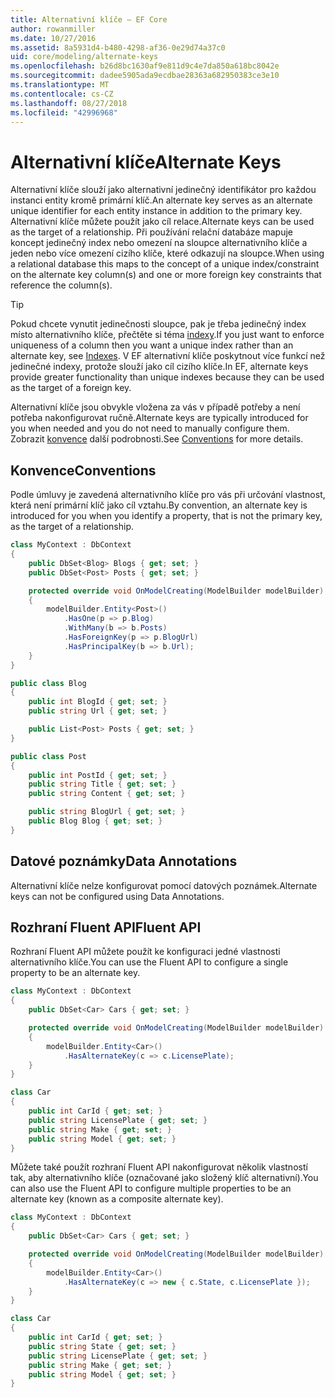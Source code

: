 ```yaml
---
title: Alternativní klíče – EF Core
author: rowanmiller
ms.date: 10/27/2016
ms.assetid: 8a5931d4-b480-4298-af36-0e29d74a37c0
uid: core/modeling/alternate-keys
ms.openlocfilehash: b26d8bc1630af9e811d9c4e7da850a618bc8042e
ms.sourcegitcommit: dadee5905ada9ecdbae28363a682950383ce3e10
ms.translationtype: MT
ms.contentlocale: cs-CZ
ms.lasthandoff: 08/27/2018
ms.locfileid: "42996968"
---
```

# <a name="alternate-keys"></a><span data-ttu-id="9d11e-102">Alternativní klíče</span><span class="sxs-lookup"><span data-stu-id="9d11e-102">Alternate Keys</span></span>

<span data-ttu-id="9d11e-103">Alternativní klíče slouží jako alternativní jedinečný identifikátor pro každou instanci entity kromě primární klíč.</span><span class="sxs-lookup"><span data-stu-id="9d11e-103">An alternate key serves as an alternate unique identifier for each entity instance in addition to the primary key.</span></span> <span data-ttu-id="9d11e-104">Alternativní klíče můžete použít jako cíl relace.</span><span class="sxs-lookup"><span data-stu-id="9d11e-104">Alternate keys can be used as the target of a relationship.</span></span> <span data-ttu-id="9d11e-105">Při používání relační databáze mapuje koncept jedinečný index nebo omezení na sloupce alternativního klíče a jeden nebo více omezení cizího klíče, které odkazují na sloupce.</span><span class="sxs-lookup"><span data-stu-id="9d11e-105">When using a relational database this maps to the concept of a unique index/constraint on the alternate key column(s) and one or more foreign key constraints that reference the column(s).</span></span>

> [!TIP]  
> <span data-ttu-id="9d11e-106">Pokud chcete vynutit jedinečnosti sloupce, pak je třeba jedinečný index místo alternativního klíče, přečtěte si téma [indexy](indexes.md).</span><span class="sxs-lookup"><span data-stu-id="9d11e-106">If you just want to enforce uniqueness of a column then you want a unique index rather than an alternate key, see [Indexes](indexes.md).</span></span> <span data-ttu-id="9d11e-107">V EF alternativní klíče poskytnout více funkcí než jedinečné indexy, protože slouží jako cíl cizího klíče.</span><span class="sxs-lookup"><span data-stu-id="9d11e-107">In EF, alternate keys provide greater functionality than unique indexes because they can be used as the target of a foreign key.</span></span>

<span data-ttu-id="9d11e-108">Alternativní klíče jsou obvykle vložena za vás v případě potřeby a není potřeba nakonfigurovat ručně.</span><span class="sxs-lookup"><span data-stu-id="9d11e-108">Alternate keys are typically introduced for you when needed and you do not need to manually configure them.</span></span> <span data-ttu-id="9d11e-109">Zobrazit [konvence](#conventions) další podrobnosti.</span><span class="sxs-lookup"><span data-stu-id="9d11e-109">See [Conventions](#conventions) for more details.</span></span>

## <a name="conventions"></a><span data-ttu-id="9d11e-110">Konvence</span><span class="sxs-lookup"><span data-stu-id="9d11e-110">Conventions</span></span>

<span data-ttu-id="9d11e-111">Podle úmluvy je zavedená alternativního klíče pro vás při určování vlastnost, která není primární klíč jako cíl vztahu.</span><span class="sxs-lookup"><span data-stu-id="9d11e-111">By convention, an alternate key is introduced for you when you identify a property, that is not the primary key, as the target of a relationship.</span></span>

<!-- [!code-csharp[Main](samples/core/Modeling/Conventions/Samples/AlternateKey.cs?highlight=12)] -->
``` csharp
class MyContext : DbContext
{
    public DbSet<Blog> Blogs { get; set; }
    public DbSet<Post> Posts { get; set; }

    protected override void OnModelCreating(ModelBuilder modelBuilder)
    {
        modelBuilder.Entity<Post>()
            .HasOne(p => p.Blog)
            .WithMany(b => b.Posts)
            .HasForeignKey(p => p.BlogUrl)
            .HasPrincipalKey(b => b.Url);
    }
}

public class Blog
{
    public int BlogId { get; set; }
    public string Url { get; set; }

    public List<Post> Posts { get; set; }
}

public class Post
{
    public int PostId { get; set; }
    public string Title { get; set; }
    public string Content { get; set; }

    public string BlogUrl { get; set; }
    public Blog Blog { get; set; }
}
```

## <a name="data-annotations"></a><span data-ttu-id="9d11e-112">Datové poznámky</span><span class="sxs-lookup"><span data-stu-id="9d11e-112">Data Annotations</span></span>

<span data-ttu-id="9d11e-113">Alternativní klíče nelze konfigurovat pomocí datových poznámek.</span><span class="sxs-lookup"><span data-stu-id="9d11e-113">Alternate keys can not be configured using Data Annotations.</span></span>

## <a name="fluent-api"></a><span data-ttu-id="9d11e-114">Rozhraní Fluent API</span><span class="sxs-lookup"><span data-stu-id="9d11e-114">Fluent API</span></span>

<span data-ttu-id="9d11e-115">Rozhraní Fluent API můžete použít ke konfiguraci jedné vlastnosti alternativního klíče.</span><span class="sxs-lookup"><span data-stu-id="9d11e-115">You can use the Fluent API to configure a single property to be an alternate key.</span></span>

<!-- [!code-csharp[Main](samples/core/Modeling/FluentAPI/Samples/AlternateKeySingle.cs?highlight=7,8)] -->
``` csharp
class MyContext : DbContext
{
    public DbSet<Car> Cars { get; set; }

    protected override void OnModelCreating(ModelBuilder modelBuilder)
    {
        modelBuilder.Entity<Car>()
            .HasAlternateKey(c => c.LicensePlate);
    }
}

class Car
{
    public int CarId { get; set; }
    public string LicensePlate { get; set; }
    public string Make { get; set; }
    public string Model { get; set; }
}
```

<span data-ttu-id="9d11e-116">Můžete také použít rozhraní Fluent API nakonfigurovat několik vlastností tak, aby alternativního klíče (označované jako složený klíč alternativní).</span><span class="sxs-lookup"><span data-stu-id="9d11e-116">You can also use the Fluent API to configure multiple properties to be an alternate key (known as a composite alternate key).</span></span>

<!-- [!code-csharp[Main](samples/core/Modeling/FluentAPI/Samples/AlternateKeyComposite.cs?highlight=7,8)] -->
``` csharp
class MyContext : DbContext
{
    public DbSet<Car> Cars { get; set; }

    protected override void OnModelCreating(ModelBuilder modelBuilder)
    {
        modelBuilder.Entity<Car>()
            .HasAlternateKey(c => new { c.State, c.LicensePlate });
    }
}

class Car
{
    public int CarId { get; set; }
    public string State { get; set; }
    public string LicensePlate { get; set; }
    public string Make { get; set; }
    public string Model { get; set; }
}
```
